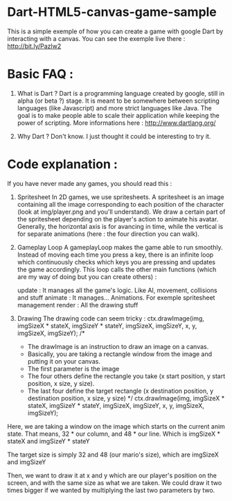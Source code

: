 Dart-HTML5-canvas-game-sample
=============================

This is a simple exemple of how you can create a game with google Dart by interacting with a canvas.
You can see the exemple live there : http://bit.ly/Pazlw2

Basic FAQ :
=============================

1. What is Dart ?
Dart is a programming language created by google, still in alpha (or beta ?) stage.
It is meant to be somewhere between scripting languages (like Javascript) and more strict languages like Java. The goal is to make people able to scale their application while keeping the power of scripting.
More informations here : http://www.dartlang.org/

2. Why Dart ?
Don't know. I just thought it could be interesting to try it.


Code explanation :
=============================

If you have never made any games, you should read this :

1. Spritesheet
In 2D games, we use spritesheets. A spritesheet is an image containing all the image corresponding to each position of the character (look at img/player.png and you'll understand). We draw a certain part of the spritesheet depending on the player's action to animate his avatar.
Generally, the horizontal axis is for avancing in time, while the vertical is for separate animations (here : the four direction you can walk).

2. Gameplay Loop
A gameplayLoop makes the game able to run smoothly. Instead of moving each time you press a key, there is an infinite loop which continuously checks which keys you are pressing and updates the game accordingly.
This loop calls the other main functions (which are my way of doing but you can create others) :

	update : It manages all the game's logic. Like AI, movement, collisions and stuff
	animate : It manages... Animations. For exemple spritesheet management
	render : All the drawing stuff

3. Drawing
The drawing code can seem tricky :
ctx.drawImage(img, imgSizeX * stateX, imgSizeY * stateY, imgSizeX, imgSizeY, x, y, imgSizeX, imgSizeY);
  /*
   * The drawImage is an instruction to draw an image on a canvas. 
   * Basically, you are taking a rectangle window from the image and putting it on your canvas.
   * The first parameter is the image
   * The four others define the rectangle you take (x start position, y start position, x size, y size).
   * The last four define the target rectangle (x destination position, y destination position, x size, y size)
   */
  ctx.drawImage(img, imgSizeX * stateX, imgSizeY * stateY, imgSizeX, imgSizeY, x, y, imgSizeX, imgSizeY);

Here, we are taking a window on the image which starts on the current anim state. That means, 32 * our column, and 48 * our line. Which is imgSizeX * stateX and imgSizeY * stateY

The target size is simply 32 and 48 (our mario's size), which are imgSizeX and imgSizeY

Then, we want to draw it at x and y which are our player's position on the screen, and with the same size as what we are taken. We could draw it two times bigger if we wanted by multiplying the last two parameters by two.